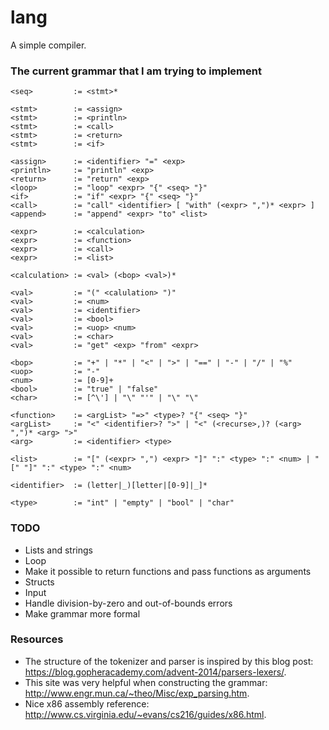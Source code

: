 # lang
A simple compiler.

### The current grammar that I am trying to implement
```
<seq>         := <stmt>*

<stmt>        := <assign>
<stmt>        := <println>
<stmt>        := <call>
<stmt>        := <return>
<stmt>        := <if>

<assign>      := <identifier> "=" <exp>
<println>     := "println" <exp>
<return>      := "return" <exp>
<loop>        := "loop" <expr> "{" <seq> "}"
<if>          := "if" <expr> "{" <seq> "}" 
<call>        := "call" <identifier> [ "with" (<expr> ",")* <expr> ]
<append>      := "append" <expr> "to" <list>

<expr>        := <calculation>
<expr>        := <function>
<expr>        := <call>
<expr>        := <list>

<calculation> := <val> (<bop> <val>)*

<val>         := "(" <calulation> ")"
<val>         := <num>
<val>         := <identifier>
<val>         := <bool>
<val>         := <uop> <num>
<val>         := <char>
<val>         := "get" <exp> "from" <expr>

<bop>         := "+" | "*" | "<" | ">" | "==" | "-" | "/" | "%"
<uop>         := "-"
<num>         := [0-9]+
<bool>        := "true" | "false"
<char>        := [^\'] | "\" "'" | "\" "\"

<function>    := <argList> "=>" <type>? "{" <seq> "}"
<argList>     := "<" <identifier>? ">" | "<" (<recurse>,)? (<arg> ",")* <arg> ">"
<arg>         := <identifier> <type>

<list>        := "[" (<expr> ",") <expr> "]" ":" <type> ":" <num> | "[" "]" ":" <type> ":" <num>

<identifier>  := (letter|_)[letter|[0-9]|_]*

<type>        := "int" | "empty" | "bool" | "char"
```

### TODO
- Lists and strings
- Loop
- Make it possible to return functions and pass functions as arguments
- Structs
- Input
- Handle division-by-zero and out-of-bounds errors
- Make grammar more formal

### Resources
- The structure of the tokenizer and parser is inspired by this blog post: https://blog.gopheracademy.com/advent-2014/parsers-lexers/.
- This site was very helpful when constructing the grammar: http://www.engr.mun.ca/~theo/Misc/exp_parsing.htm.
- Nice x86 assembly reference: http://www.cs.virginia.edu/~evans/cs216/guides/x86.html.
